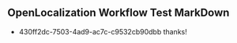 ## OpenLocalization Workflow Test MarkDown
* 430ff2dc-7503-4ad9-ac7c-c9532cb90dbb thanks!

<!--HONumber=Jul16_HO4-->


